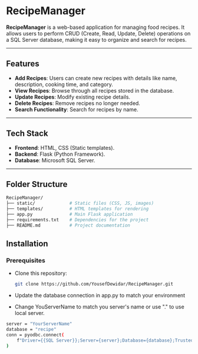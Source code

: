 # RecipeManager  

**RecipeManager** is a web-based application for managing food recipes. It allows users to perform CRUD (Create, Read, Update, Delete) operations on a SQL Server database, making it easy to organize and search for recipes.

---

## Features  
- **Add Recipes**: Users can create new recipes with details like name, description, cooking time, and category.  
- **View Recipes**: Browse through all recipes stored in the database.  
- **Update Recipes**: Modify existing recipe details.  
- **Delete Recipes**: Remove recipes no longer needed.  
- **Search Functionality**: Search for recipes by name.  

---

## Tech Stack  
- **Frontend**: HTML, CSS (Static templates).  
- **Backend**: Flask (Python Framework).  
- **Database**: Microsoft SQL Server.  

---

## Folder Structure

```bash
RecipeManager/
├── static/             # Static files (CSS, JS, images)
├── templates/          # HTML templates for rendering
├── app.py              # Main Flask application
├── requirements.txt    # Dependencies for the project
├── README.md           # Project documentation
```

## Installation  

### Prerequisites

- Clone this repository:  

   ```bash
   git clone https://github.com/YousefDewidar/RecipeManager.git
   ```

- Update the database connection in app.py to match your environment
- Change YouServerName to match you server's name or use "." to use local server.

```bash
server = "YourServerName"
database = "recipe"
conn = pyodbc.connect(
    f"Driver={{SQL Server}};Server={server};Database={database};Trusted_Connection=yes;"
)
```
